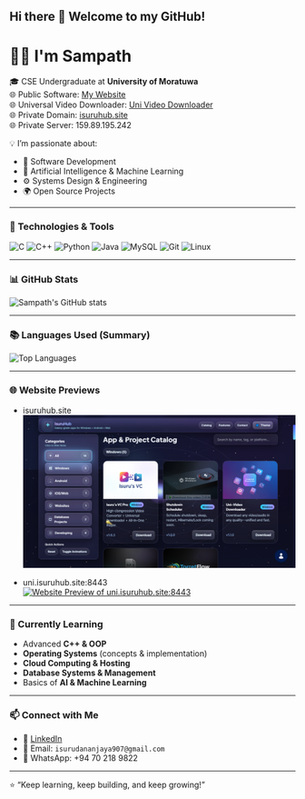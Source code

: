 ## Hi there 👋 Welcome to my GitHub!

# 👨‍💻 I'm Sampath

🎓 CSE Undergraduate at **University of Moratuwa**  
🌐 Public Software: [My Website](https://isuruhub.site/)  
🌐 Universal Video Downloader: [Uni Video Downloader](https://uni.isuruhub.site:8443/)  
🌐 Private Domain: [isuruhub.site](https://isuruhub.site/)                                                                            
🌐 Private Server: 159.89.195.242

💡 I’m passionate about:
- 🚀 Software Development  
- 🤖 Artificial Intelligence & Machine Learning  
- ⚙️ Systems Design & Engineering  
- 🌍 Open Source Projects  

---

### 🔧 Technologies & Tools
![C](https://img.shields.io/badge/-C-00599C?style=flat&logo=c&logoColor=white)
![C++](https://img.shields.io/badge/-C++-00599C?style=flat&logo=cplusplus&logoColor=white)
![Python](https://img.shields.io/badge/-Python-3776AB?style=flat&logo=python&logoColor=white)
![Java](https://img.shields.io/badge/-Java-007396?style=flat&logo=java&logoColor=white)
![MySQL](https://img.shields.io/badge/-MySQL-4479A1?style=flat&logo=mysql&logoColor=white)
![Git](https://img.shields.io/badge/-Git-F05032?style=flat&logo=git&logoColor=white)
![Linux](https://img.shields.io/badge/-Linux-FCC624?style=flat&logo=linux&logoColor=black)

---

### 📊 GitHub Stats
<!-- Tip: bump v=3 to v=4 if you need to force-refresh the cached image -->
![Sampath's GitHub stats](https://github-readme-stats.vercel.app/api?username=isuru709&show_icons=true&theme=radical&include_all_commits=true&count_private=true&cache_seconds=1800&v=4)

---

### 📚 Languages Used (Summary)
![Top Languages](https://github-readme-stats.vercel.app/api/top-langs/?username=isuru709&layout=compact&theme=radical&cache_seconds=1800&v=3)

---

### 🌐 Website Previews

- isuruhub.site  
  [![Website Preview of isuruhub.site](https://raw.githubusercontent.com/isuru709/isuru709/main/Screenshot%20%2836%29.png)](https://isuruhub.site)

- uni.isuruhub.site:8443  
  [![Website Preview of uni.isuruhub.site:8443](https://image.thum.io/get/width/1000/https://uni.isuruhub.site:8443)](https://uni.isuruhub.site:8443)

<!--
If the dynamic preview for uni.isuruhub.site:8443 doesn’t load (port/SSL/rate-limit issues), upload a screenshot
to this repo (e.g., uni-preview.png) and replace the image URL with the raw link below:

[![Website Preview of uni.isuruhub.site:8443](https://raw.githubusercontent.com/isuru709/isuru709/main/uni-preview.png)](https://uni.isuruhub.site:8443)
-->

---

### 🌱 Currently Learning
- Advanced **C++ & OOP**
- **Operating Systems** (concepts & implementation)
- **Cloud Computing & Hosting**
- **Database Systems & Management**
- Basics of **AI & Machine Learning**

---

### 📫 Connect with Me
- 💼 [LinkedIn](https://www.linkedin.com/in/isuru-sampath-563095245/) 
- 📧 Email: `isurudananjaya907@gmail.com`
- 📱 WhatsApp: +94 70 218 9822

---

⭐️ “Keep learning, keep building, and keep growing!”
